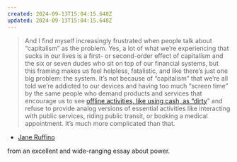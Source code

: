 ```yaml
---
created: 2024-09-13T15:04:15.648Z
updated: 2024-09-13T15:04:15.648Z
---
```

> And I find myself increasingly frustrated when people talk about “capitalism” as the problem. Yes, a lot of what we’re experiencing that sucks in our lives is a first- or second-order effect of capitalism and the six or seven dudes who sit on top of our financial systems, but this framing makes us feel helpless, fatalistic, and like there’s just one big problem: the system. It’s not because of “capitalism” that we’re all told we’re addicted to our devices and having too much “screen time” by the same people who demand products and services that encourage us to see [offline activities, like using cash, as “dirty](https://www.wired.com/story/sweden-cashless-society/)” and refuse to provide analog versions of essential activities like interacting with public services, riding public transit, or booking a medical appointment. It’s much more complicated than that.

- [Jane Ruffino](https://www.characterworks.co/blog/five-little-questions-about-automated-decisions)

from an excellent and wide-ranging essay about power.